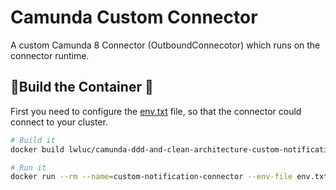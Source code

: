 # Camunda Custom Connector

A custom Camunda 8 Connector (OutboundConnecotor) which runs on the connector 
runtime. 

## 🛫Build the Container 🐳 

First you need to configure the [env.txt](./env.txt) file, so that the connector could
connect to your cluster.

```bash
# Build it
docker build lwluc/camunda-ddd-and-clean-architecture-custom-notification-connector-camunda-8 .

# Run it
docker run --rm --name=custom-notification-connector --env-file env.txt lwluc/camunda-ddd-and-clean-architecture-custom-notification-connector-camunda-8
```